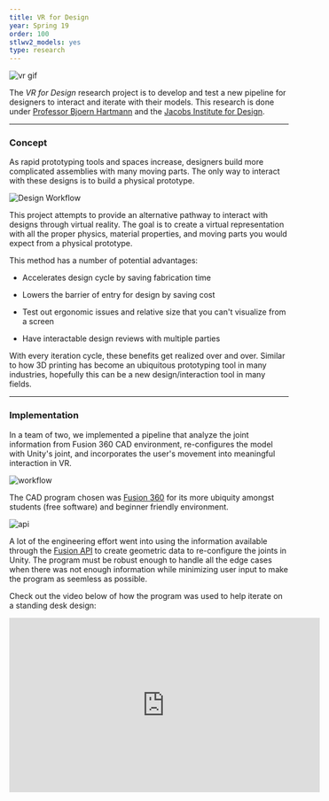 ```yaml
---
title: VR for Design
year: Spring 19
order: 100
stlwv2_models: yes
type: research
---
```


![vr gif](/website/assets/images/YoutubeVr_1.gif)

The *VR for Design* research project is to develop and test a new pipeline for designers to interact and iterate with their models. 
This research is done under [Professor Bjoern Hartmann](https://people.eecs.berkeley.edu/~bjoern/) and the [Jacobs Institute for Design](https://jacobsinstitute.berkeley.edu/). 

---


### Concept

As rapid prototyping tools and spaces increase, designers build more complicated assemblies with many moving parts.
The only way to interact with these designs is to build a physical prototype.

![Design Workflow](/website/assets/images/Vr4designFlow.JPG)

This project attempts to provide an alternative pathway to interact with designs through virtual reality.
The goal is to create a virtual representation with all the proper physics, material properties, and moving parts you would expect from a physical prototype.


This method has a number of potential advantages:

- Accelerates design cycle by saving fabrication time

- Lowers the barrier of entry for design by saving cost

- Test out ergonomic issues and relative size that you can't visualize from a screen

- Have interactable design reviews with multiple parties

With every iteration cycle, these benefits get realized over and over.
Similar to how 3D printing has become an ubiquitous prototyping tool in many industries, hopefully this can be a new design/interaction tool in many fields.

---

### Implementation

In a team of two, we implemented a pipeline that analyze the joint information from Fusion 360 CAD environment, re-configures the model with Unity's joint, and incorporates the user's movement into meaningful interaction in VR. 

![workflow](/website/assets/images/vrWorkflow.png)

The CAD program chosen was [Fusion 360](https://www.autodesk.com/products/fusion-360/overview#banner) for its more ubiquity amongst students (free software) and beginner friendly environment.

![api](/website/assets/images/Vr4designAPI.JPG)

A lot of the engineering effort went into using the information available through the [Fusion API](https://help.autodesk.com/view/fusion360/ENU/?guid=GUID-7B5A90C8-E94C-48DA-B16B-430729B734DC) to create geometric data to re-configure the joints in Unity.
The program must be robust enough to handle all the edge cases when there was not enough information while minimizing user input to make the program as seemless as possible. 

Check out the video below of how the program was used to help iterate on a standing desk design:

<iframe width="560" height="315" src="https://www.youtube.com/embed/BJeVW7IxlvY" frameborder="0" allow="accelerometer; autoplay; encrypted-media; gyroscope; picture-in-picture" allowfullscreen></iframe>
